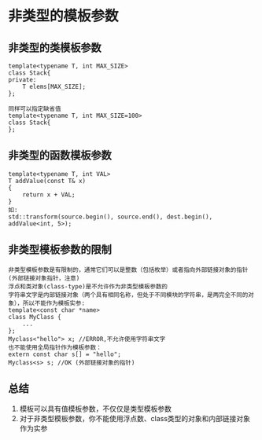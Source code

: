 # 非类型的模板参数
## 非类型的类模板参数
```
template<typename T, int MAX_SIZE>
class Stack{
private:
    T elems[MAX_SIZE];
};

同样可以指定缺省值
template<typename T, int MAX_SIZE=100>
class Stack{
};
```

## 非类型的函数模板参数
```
template<typename T, int VAL>
T addValue(const T& x)
{
    return x + VAL;
}
如:
std::transform(source.begin(), source.end(), dest.begin(), addValue<int, 5>);
```

## 非类型模板参数的限制
```
非类型模板参数是有限制的，通常它们可以是整数（包括枚举）或者指向外部链接对象的指针(外部链接对象指针，注意)
浮点和类对象(class-type)是不允许作为非类型模板参数的
字符串文字是内部链接对象（两个具有相同名称，但处于不同模块的字符串，是两完全不同的对象），所以不能作为模板实参:
template<const char *name>
class MyClass {
    ...
};
Myclass<"hello"> x; //ERROR,不允许使用字符串文字
也不能使用全局指针作为模板参数：
extern const char s[] = "hello";
Myclass<s> s; //OK (外部链接对象的指针)
```

## 总结
1. 模板可以具有值模板参数，不仅仅是类型模板参数
2. 对于非类型模板参数，你不能使用浮点数、class类型的对象和内部链接对象作为实参
